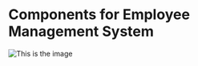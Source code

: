 
# Components for Employee Management System



![This is the image](https://user-images.githubusercontent.com/101162762/161276341-37b35a3d-c1c4-4ce4-a4b2-a1365588dec1.jpg)


   

